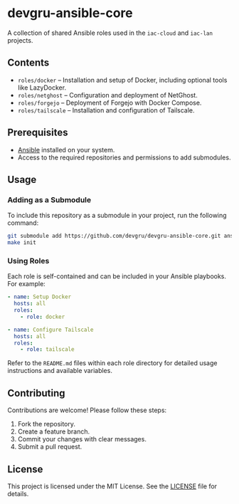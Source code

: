 # devgru-ansible-core

A collection of shared Ansible roles used in the `iac-cloud` and `iac-lan` projects.

## Contents

- `roles/docker` – Installation and setup of Docker, including optional tools like LazyDocker.
- `roles/netghost` – Configuration and deployment of NetGhost.
- `roles/forgejo` – Deployment of Forgejo with Docker Compose.
- `roles/tailscale` – Installation and configuration of Tailscale.

## Prerequisites

- [Ansible](https://docs.ansible.com/ansible/latest/installation_guide/intro_installation.html) installed on your system.
- Access to the required repositories and permissions to add submodules.

## Usage

### Adding as a Submodule

To include this repository as a submodule in your project, run the following command:

```bash
git submodule add https://github.com/devgru/devgru-ansible-core.git ansible/roles
make init
```

### Using Roles

Each role is self-contained and can be included in your Ansible playbooks. For example:

```yaml
- name: Setup Docker
  hosts: all
  roles:
    - role: docker

- name: Configure Tailscale
  hosts: all
  roles:
    - role: tailscale
```

Refer to the `README.md` files within each role directory for detailed usage instructions and available variables.

## Contributing

Contributions are welcome! Please follow these steps:

1. Fork the repository.
2. Create a feature branch.
3. Commit your changes with clear messages.
4. Submit a pull request.

## License

This project is licensed under the MIT License. See the [LICENSE](LICENSE) file for details.

